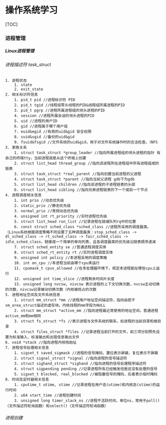 # 操作系统学习

[TOC]



### 进程管理

##### Linux进程管理

###### 	进程描述符 task_struct

 	1. 进程状态
      	1. state
      	2. exit_state
 	2. 相关标识符信息
      	1. pid_t pid //进程标识符 PID
      	2. pid_t tgid //线程组零头线程的PID&线程组所属进程的PID
      	3. pid_t pgrp //进程所属进程组的领头进程的PID
      	4. session //进程所属会话的领头进程的PID
      	5. uid //进程的用户ID
      	6. gid //进程属于哪个用户组
      	7. euid&egid //有效的uid&gid 安全权限
      	8. suid&sgid //备份的uid&gid
      	9. fsuid&fsgid //文件系统的uid&gid，用于对文件系统操作时的合法检查。（NFS
	3. 家族关系
    	1. struct task_struct *group_leader //指向所属进程组的领头进程的指针 有自己的终端tty，当前进程就是从这个终端上创建
    	2. struct list_head thread_group //指向该进程所在进程组中所有进程组成的链表
    	3. struct task_struct *real_parent //指向创建当前进程的父进程
    	4. struct task_struct *parent //指向当前父进程 gdb下为gdb
    	5. struct list_head children //指向该进程的子进程链表的头部
    	6. struct list_head sibling //指向兄弟进程链表的下一个或前一个节点
	4. 进程调度相关信息
    	1. int prio //动态优先级
    	2. static_prio //静态优先级
    	3. normal_prio //常规动态优先级
    	4. unsigned int rt_priority //实时进程优先级
    	5. struct list_head run_list //记录进程在就绪队列rq中的位置
    	6. const struct sched_class *sched_class //进程所采用的调度器类。（Linux系统根据调度策略不同设置了五种调度器类：stop_sched_class -> dl_sched_class -> rt_sched_class -> fair_sched_class -> idle_sched_class，链接成一个简单的单向列表，且各调度器类的优先级沿链表顺序递减
    	7. struct sched_entity se //普通进程调度实体
    	8. struct sched_rt_entity rt //实时进程调度实体
    	9. unsigned int policy //本进程采用的调度策略
    	10. int on_cpu //本进程当前由哪个cpu来运行
    	11. cpumask_t cpus_allowed //在多处理器环境下，规定本进程能在哪些cpu上运行
    	12. unsigned int time_slice //进程剩余时间片长度
    	13. unsigned long nvcsw, nivcsw 表示进程的上下文切换次数，nvcsw主动切换的次数，nivcsw记录被动切换次数（内核被抢占的次数
	5. 进程地址空间及文件系统信息
    	1. struct mm_struct *mm //进程用户地址空间描述符，指向由若干vm_area_struct描述的虚存块。内核线程的mm字段为NULL
    	2. struct mm_struct *active_mm //指向进程最近常使用的地址空间，普通进程active_mm和mm相同
    	3. struct fs_struct *fs //表示进程与文件系统的联系，如进程的当前目录和根目录
    	4. struct files_struct *files //记录进程当前打开的文件，前三项分别预先设置为标准输入、标准输出和出错信息输出文件
	6. void *stack //指向进程内核栈始址
	7. 进程信号处理相关信息
    	1. sigset_t saved_sigmask //进程的信号掩码，置位表示屏蔽，复位表示不屏蔽
    	2. struct signal_struct *signal //指向进程的信号描述符
    	3. struct sighand_struct *sighand //指向进程的信号处理程序描述符
    	4. struct sigpending pending //记录进程所有已经触发但是还没有处理的信号
    	5. sigset_t blocked, real_blocked //被阻塞信号的掩码，后者表示临时掩码
	8. 时间及定时器相关信息
    	1. cputime_t utime, stime //记录进程在用户态(utime)和内核态(stime)的运行时间
    	2. u64 start_time //进程创建时间
    	3. unsigned long timer_slack_ns //进程不活跃时间，单位ns，常用于poll()（文件描述符轮询函数）和select()（文件描述符轮询函数）

###### 进程创建